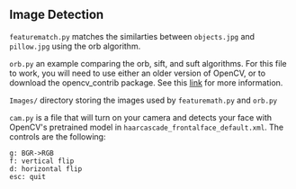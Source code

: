 ## Image Detection
`featurematch.py` matches the similarties between `objects.jpg` and `pillow.jpg` using the orb algorithm.  

`orb.py` an example comparing the orb, sift, and suft algorithms. For this file to work, you will need to use either an older version of OpenCV, or to download the opencv_contrib package. See this [link](https://www.pyimagesearch.com/2015/07/16/where-did-sift-and-surf-go-in-opencv-3/) for more information.  

`Images/` directory storing the images used by `featuremath.py` and `orb.py`  

`cam.py` is a file that will turn on your camera and detects your face with OpenCV's pretrained model in `haarcascade_frontalface_default.xml`. The controls are the following:
```
g: BGR->RGB
f: vertical flip
d: horizontal flip
esc: quit
``` 